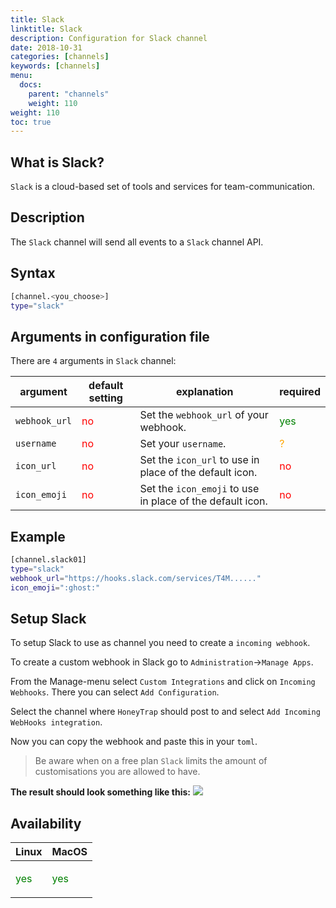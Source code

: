 ```yaml
---
title: Slack
linktitle: Slack
description: Configuration for Slack channel
date: 2018-10-31
categories: [channels]
keywords: [channels]
menu:
  docs:
    parent: "channels"
    weight: 110
weight: 110
toc: true
---
```


## What is Slack?

`Slack` is a cloud-based set of tools and services for team-communication.

## Description

The `Slack` channel will send all events to a `Slack` channel API.

## Syntax

```bash
[channel.<you_choose>]
type="slack"
```

## Arguments in configuration file

There are `4` arguments in `Slack` channel:

 argument  | default setting | explanation | required
  ---  | --- | --- | ---
`webhook_url` |  <span style="color:red">no</span> | Set the `webhook_url` of your webhook. | <span style="color:green">yes</span>
`username` |  <span style="color:red">no</span> | Set your `username`. | <span style="color:orange">?</span>
`icon_url` | <span style="color:red">no</span> | Set the `icon_url` to use in place of the default icon. | <span style="color:red">no</span>
`icon_emoji` | <span style="color:red">no</span> | Set the `icon_emoji` to use in place of the default icon. | <span style="color:red">no</span>

## Example

```bash
[channel.slack01]
type="slack"
webhook_url="https://hooks.slack.com/services/T4M......"
icon_emoji=":ghost:"
```

## Setup Slack
To setup Slack to use as channel you need to create a `incoming webhook`.

To create a custom webhook in Slack go to `Administration`->`Manage Apps`.

From the Manage-menu select `Custom Integrations` and click on `Incoming Webhooks`.
There you can select `Add Configuration`.

Select the channel where `HoneyTrap` should post to and select `Add Incoming WebHooks integration`.

Now you can copy the webhook and paste this in your `toml`.

>Be aware when on a free plan `Slack` limits the amount of customisations you are allowed to have.

**The result should look something like this:**
![][1]
<!--![](/channels/images/channel_slack.png)-->

## Availability

 Linux   | MacOS
  ---  | ---
  <p style="color:green">yes</p>  | <p style="color:green">yes</p>

  [1]: /images/channels/channel_slack.png
